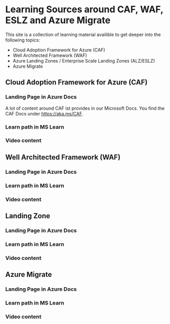 # Learning Sources around CAF, WAF, ESLZ and Azure Migrate

This site is a collection of learning material availible to get deeper into the following topics:

- Cloud Adoption Framework for Azure (CAF)
- Well Architected Framework (WAF)
- Azure Landing Zones / Enterprise Scale Landing Zones (ALZ/ESLZ)
- Azure Migrate


## Cloud Adoption Framework for Azure (CAF)

### Landing Page in Azure Docs

A lot of content around CAF ist provides in our Microsoft Docs. You find the CAF Docs under https://aka.ms/CAF.

### Learn path in MS Learn

### Video content

## Well Architected Framework (WAF)

### Landing Page in Azure Docs

### Learn path in MS Learn

### Video content

## Landing Zone

### Landing Page in Azure Docs

### Learn path in MS Learn

### Video content

## Azure Migrate

### Landing Page in Azure Docs

### Learn path in MS Learn

### Video content
